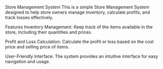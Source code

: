 Store Management System
This is a simple Store Management System designed to help store owners manage inventory, calculate profits, and track losses effectively.

Features
Inventory Management: Keep track of the items available in the store, including their quantities and prices.

Profit and Loss Calculation: Calculate the profit or loss based on the cost price and selling price of items.

User-Friendly Interface: The system provides an intuitive interface for easy navigation and usage.

